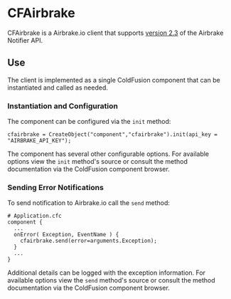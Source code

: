 # CFAirbrake

CFAirbrake is a Airbrake.io client that supports [version 2.3](http://help.airbrake.io/kb/api-2/notifier-api-version-23) of the Airbrake Notifier API.

## Use

The client is implemented as a single ColdFusion component that can be instantiated and called as needed. 

### Instantiation and Configuration

The component can be configured via the `init` method:

    cfairbrake = CreateObject("component","cfairbrake").init(api_key = "AIRBRAKE_API_KEY");

The component has several other configurable options. For available options view the `init` method's source or consult the method documentation via the ColdFusion component browser.

### Sending Error Notifications

To send notification to Airbrake.io call the `send` method:

    # Application.cfc
    component {
      ...
      onError( Exception, EventName ) {
        cfairbrake.send(error=arguments.Exception);
      }
      ...
    }
    

Additional details can be logged with the exception information. For available options view the `send` method's source or consult the method documentation via the ColdFusion component browser.



